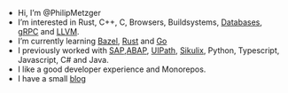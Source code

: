 - Hi, I’m @PhilipMetzger
- I’m interested in Rust, C++, C, Browsers, Buildsystems, [Databases], [gRPC] and [LLVM]. 
- I’m currently learning [Bazel], [Rust] and [Go]
- I previously worked with [SAP],[ABAP], [UIPath], [Sikulix], Python, Typescript, Javascript, C# and Java. 
- I like a good developer experience and Monorepos.
- I have a small [blog]


<!---
PhilipMetzger/PhilipMetzger is a ✨ special ✨ repository because its `README.md` (this file) appears on your GitHub profile.
You can click the Preview link to take a look at your changes.
--->
[ABAP]: https://en.wikipedia.org/wiki/ABAP
[Bazel]: https://www.bazel.build
[blog]: [https://PhilipMetzger.github.io](https://philipmetzger.github.io/)
[Databases]: https://www.sqlite.org
[gRPC]: https://grpc.io
[Go]: https://go.dev
[LLVM]: https://www.llvm.org
[Sikulix]: http://sikulix.com
[SAP]: https://www.sap.com/index.html
[Rust]: https://www.rust-lang.org
[UIPath]: https://www.uipath.com


